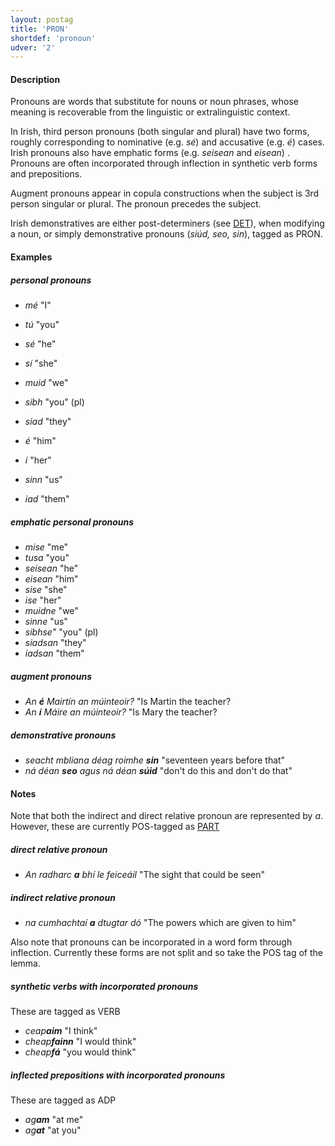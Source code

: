 ```yaml
---
layout: postag
title: 'PRON'
shortdef: 'pronoun'
udver: '2'
---
```

#### Description

Pronouns are words that substitute for nouns or noun phrases, whose meaning is recoverable from the linguistic or extralinguistic context.

In Irish, third person pronouns (both singular and plural) have two forms, roughly corresponding to nominative (e.g. _sé_) and accusative (e.g. _é_) cases.
Irish pronouns also have emphatic forms  (e.g. _seisean_ and _eisean_) . 
Pronouns are often incorporated through inflection in synthetic verb forms and prepositions.

Augment pronouns appear in copula constructions when the subject is 3rd person singular or plural. The pronoun precedes the subject.

Irish demonstratives are either post-determiners (see [DET]()), when modifying a noun, or simply demonstrative pronouns (_siúd, seo, sin_), tagged as PRON.

#### Examples


##### personal pronouns

*  _mé_ "I"
* _tú_ "you"
* _sé_ "he"
* _sí_ "she"
* _muid_ "we"
* _sibh_ "you" (pl)
* _siad_ "they" 


* _é_ "him"
* _í_ "her"
* _sinn_ "us"
* _iad_ "them"

##### emphatic personal pronouns

* _mise_ "me"
* _tusa_ "you"
* _seisean_ "he"
* _eisean_ "him"
* _sise_ "she"
* _ise_ "her"
* _muidne_ "we"
* _sinne_ "us"
* _sibhse"_ "you" (pl)
* _siadsan_ "they"
* _iadsan_ "them"


##### augment pronouns

* _An <b>é</b> Mairtín an múinteoir?_ "Is Martin the teacher?
* _An <b>í</b> Máire an múinteoir?_ "Is Mary the teacher?


##### demonstrative pronouns

* _seacht mbliana déag roimhe <b>sin</b>_ "seventeen years before that"
* _ná déan <b>seo</b> agus ná déan <b>súid</b>_ "don't do this and don't do that" 


#### Notes

Note that both the indirect and direct relative pronoun are represented by _a_. However, these are currently POS-tagged as [PART]()

##### direct relative pronoun
* _An radharc <b>a</b> bhí le feiceáil_ "The sight that could be seen"


##### indirect relative pronoun

* _na cumhachtaí <b>a</b> dtugtar dó_ "The powers which are given to him"


Also note that pronouns can be incorporated in a word form through inflection. Currently these forms are not split and so take the POS tag of the lemma. 

##### synthetic verbs with incorporated pronouns
These are tagged as VERB

* _ceap<b>aim</b>_ "I think"   
* _cheap<b>fainn</b>_ "I would think"
* _cheap<b>fá</b>_ "you would think"

##### inflected prepositions with incorporated pronouns
These are tagged as ADP

* _ag<b>am</b>_ "at me"
* _ag<b>at</b>_ "at you"


<!-- Interlanguage links updated Út zář 29 20:31:30 CEST 2020 -->
